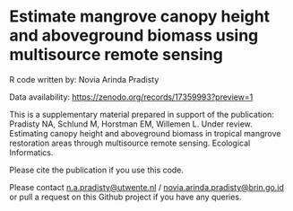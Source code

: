# Estimate mangrove canopy height and aboveground biomass using multisource remote sensing 

R code written by: Novia Arinda Pradisty

Data availability: https://zenodo.org/records/17359993?preview=1

This is a supplementary material prepared in support of the publication:
Pradisty NA, Schlund M, Horstman EM, Willemen L. Under review. Estimating canopy height and aboveground biomass in tropical mangrove restoration areas through multisource remote sensing. Ecological Informatics.

Please cite the publication if you use this code.

Please contact n.a.pradisty@utwente.nl / novia.arinda.pradisty@brin.go.id or pull a request on this Github project if you have any queries.
